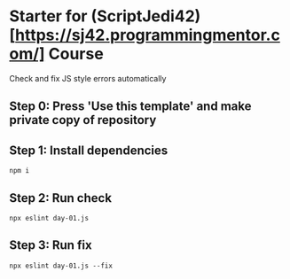 # Starter for (ScriptJedi42)[https://sj42.programmingmentor.com/] Course 

Check and fix JS style errors automatically

## Step 0: Press 'Use this template' and make private copy of repository

## Step 1: Install dependencies

`npm i`

## Step 2: Run check

`npx eslint day-01.js`

## Step 3: Run fix

`npx eslint day-01.js --fix`

